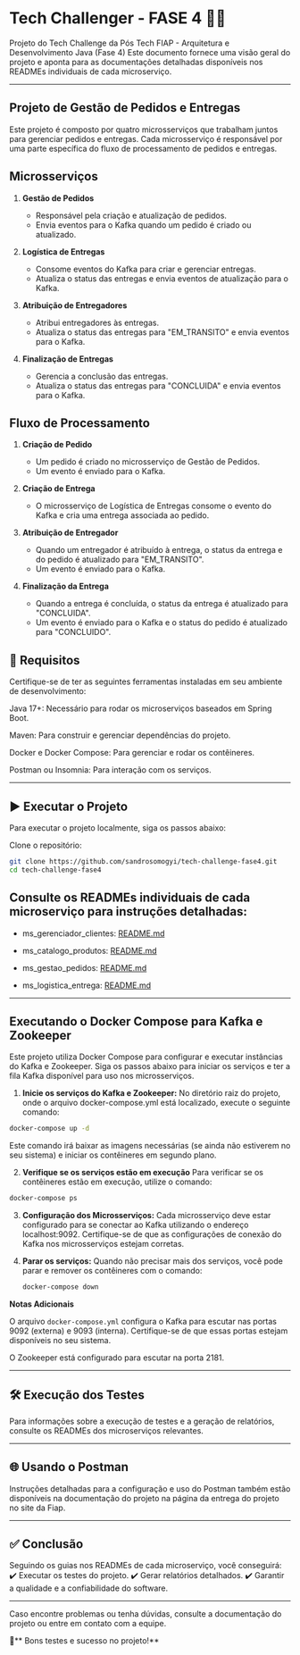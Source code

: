 # Tech Challenger - FASE 4 🚀🚀

Projeto do Tech Challenge da Pós Tech FIAP - Arquitetura e Desenvolvimento Java (Fase 4)
Este documento fornece uma visão geral do projeto e aponta para as documentações detalhadas disponíveis nos READMEs individuais de cada microserviço.

---

## Projeto de Gestão de Pedidos e Entregas

Este projeto é composto por quatro microsserviços que trabalham juntos para gerenciar pedidos e entregas. Cada microsserviço é responsável por uma parte específica do fluxo de processamento de pedidos e entregas.

## Microsserviços

1. **Gestão de Pedidos**
   - Responsável pela criação e atualização de pedidos.
   - Envia eventos para o Kafka quando um pedido é criado ou atualizado.

2. **Logística de Entregas**
   - Consome eventos do Kafka para criar e gerenciar entregas.
   - Atualiza o status das entregas e envia eventos de atualização para o Kafka.

3. **Atribuição de Entregadores**
   - Atribui entregadores às entregas.
   - Atualiza o status das entregas para "EM_TRANSITO" e envia eventos para o Kafka.

4. **Finalização de Entregas**
   - Gerencia a conclusão das entregas.
   - Atualiza o status das entregas para "CONCLUIDA" e envia eventos para o Kafka.

## Fluxo de Processamento

1. **Criação de Pedido**
   - Um pedido é criado no microsserviço de Gestão de Pedidos.
   - Um evento é enviado para o Kafka.

2. **Criação de Entrega**
   - O microsserviço de Logística de Entregas consome o evento do Kafka e cria uma entrega associada ao pedido.

3. **Atribuição de Entregador**
   - Quando um entregador é atribuído à entrega, o status da entrega e do pedido é atualizado para "EM_TRANSITO".
   - Um evento é enviado para o Kafka.

4. **Finalização da Entrega**
   - Quando a entrega é concluída, o status da entrega é atualizado para "CONCLUIDA".
   - Um evento é enviado para o Kafka e o status do pedido é atualizado para "CONCLUIDO".

## 📌 Requisitos
Certifique-se de ter as seguintes ferramentas instaladas em seu ambiente de desenvolvimento:

Java 17+: Necessário para rodar os microserviços baseados em Spring Boot.

Maven: Para construir e gerenciar dependências do projeto.

Docker e Docker Compose: Para gerenciar e rodar os contêineres.

Postman ou Insomnia: Para interação com os serviços.

---

## ▶️ Executar o Projeto
Para executar o projeto localmente, siga os passos abaixo:

Clone o repositório:

```bash
git clone https://github.com/sandrosomogyi/tech-challenge-fase4.git
cd tech-challenge-fase4
 ```
## Consulte os READMEs individuais de cada microserviço para instruções detalhadas:

- ms_gerenciador_clientes: [README.md](https://github.com/sandrosomogyi/tech-challenge-fase4/blob/main/ms_gerenciador_clientes/README.md)

- ms_catalogo_produtos: [README.md](https://github.com/sandrosomogyi/tech-challenge-fase4/blob/main/ms_catalogo_produtos/README.md)

- ms_gestao_pedidos: [README.md](https://github.com/sandrosomogyi/tech-challenge-fase4/blob/main/ms_gestao_pedidos/README.md)
  
- ms_logistica_entrega: [README.md](https://github.com/sandrosomogyi/tech-challenge-fase4/blob/main/ms_logistica_entrega/README.md)

---

## Executando o Docker Compose para Kafka e Zookeeper

Este projeto utiliza Docker Compose para configurar e executar instâncias do Kafka e Zookeeper. Siga os passos abaixo para iniciar os serviços e ter a fila Kafka disponível para uso nos microsserviços.

1. **Inicie os serviços do Kafka e Zookeeper:**
   No diretório raiz do projeto, onde o arquivo docker-compose.yml está localizado, execute o seguinte comando:
```bash
docker-compose up -d
```
Este comando irá baixar as imagens necessárias (se ainda não estiverem no seu sistema) e iniciar os contêineres em segundo plano.

2. **Verifique se os serviços estão em execução**
   Para verificar se os contêineres estão em execução, utilize o comando:
```bash
docker-compose ps
```

3. **Configuração dos Microsserviços:**
   Cada microsserviço deve estar configurado para se conectar ao Kafka utilizando o endereço localhost:9092. Certifique-se de que as configurações de conexão do Kafka nos microsserviços estejam corretas.

4. **Parar os serviços:**
   Quando não precisar mais dos serviços, você pode parar e remover os contêineres com o comando:

   ```bash
   docker-compose down
   ```


**Notas Adicionais**

O arquivo `docker-compose.yml` configura o Kafka para escutar nas portas 9092 (externa) e 9093 (interna). Certifique-se de que essas portas estejam disponíveis no seu sistema.

O Zookeeper está configurado para escutar na porta 2181.

---

## 🛠️ Execução dos Testes
Para informações sobre a execução de testes e a geração de relatórios, consulte os READMEs dos microserviços relevantes.

---

## 🌐 Usando o Postman
Instruções detalhadas para a configuração e uso do Postman também estão disponíveis na documentação do projeto na página da entrega do projeto no site da Fiap.

---

## ✅ Conclusão
Seguindo os guias nos READMEs de cada microserviço, você conseguirá: 
✔️ Executar os testes do projeto. 
✔️ Gerar relatórios detalhados. 
✔️ Garantir a qualidade e a confiabilidade do software.

---
Caso encontre problemas ou tenha dúvidas, consulte a documentação do projeto ou entre em contato com a equipe.

🚀** Bons testes e sucesso no projeto!**



